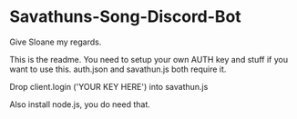 # Savathuns-Song-Discord-Bot
Give Sloane my regards. 

This is the readme. You need to setup your own AUTH key and stuff if you want to use this. auth.json and savathun.js both require it. 

Drop client.login ('YOUR KEY HERE') into savathun.js

Also install node.js, you do need that. 
